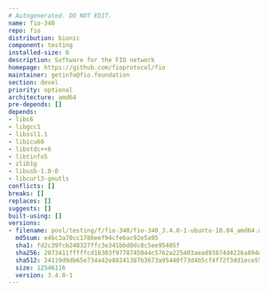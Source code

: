 ```yaml
---
# Autogenerated. DO NOT EDIT.
name: fio-340
repo: fio
distribution: bionic
component: testing
installed-size: 0
description: Software for the FIO network
homepage: https://github.com/fioprotocol/fio
maintainer: getinfo@fio.foundation
section: devel
priority: optional
architecture: amd64
pre-depends: []
depends:
- libc6
- libgcc1
- libssl1.1
- libicu60
- libstdc++6
- libtinfo5
- zlib1g
- libusb-1.0-0
- libcurl3-gnutls
conflicts: []
breaks: []
replaces: []
suggests: []
built-using: []
versions:
- filename: pool/testing/f/fio-340/fio-340_3.4.0-1-ubuntu-18.04_amd64.deb
  md5sum: e4bc3a70cc1786eef94cfe6ac92e5a95
  sha1: fd2c39fcb248327ffc3e341bbd0dc8c5ee95405f
  sha256: 2073411fffffcd16303f9778745044c5762a225403aead93874d4226a894da49
  sha512: 24119d9db65e734a42e88241387b3673a95440f73d4b5cf4f72f3dd1ece5582aaefd7f96d7da83dd0ff5f0e01243b274b1467b6ea0048851efa5b60a8b4825e3
  size: 12546116
  version: 3.4.0-1
---
```

